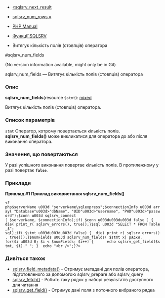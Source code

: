 - [«sqlsrv_next_result](function.sqlsrv-next-result.md)
- [sqlsrv_num_rows »](function.sqlsrv-num-rows.md)

- [PHP Manual](index.md)
- [Функції SQLSRV](ref.sqlsrv.md)
- Витягує кількість полів (стовпців) оператора

#sqlsrv_num_fields

(No version information available, might only be in Git)

sqlsrv_num_fields — Витягує кількість полів (стовпців) оператора

### Опис

**sqlsrv_num_fields**(resource `$stmt`):
[mixed](language.types.declarations.md#language.types.declarations.mixed)

Витягує кількість полів (стовпців) оператора.

### Список параметрів

`stmt`
Оператор, котрому повертається кількість полів.
**sqlsrv_num_fields()** може викликатися для оператора до або після
виконання оператора.

### Значення, що повертаються

У разі успішного виконання повертає кількість полів. В протилежному
у разі повертає **`false`**.

### Приклади

**Приклад #1 Приклад використання **sqlsrv_num_fields()****

` <?php$serverName u003d "serverName\sqlexpress";$connectionInfo u003d array( "Database"u003d>"dbName", "UID"u003d>"username", "PWD"u003d>"password");$conn u003d sqlsrv_connect ( $serverName, $connectionInfo);if( $conn u003du003du003d false ) {   die( print_r( sqlsrv_errors(), true));}$sql u003d "SELECT * FROM Table_$"; sql);if( $stmt u003du003du003d false) {  die( print_r( sqlsrv_errors(), true)));}$numFields u003d sqlsrv_num_fields( $stmt х| рядки. for($i u003d 0; $i < $numFields; $i++) {      echo sqlsrv_get_field($stmt, $i)." "; }  echo "<br />";}?> `

### Дивіться також

- [sqlsrv_field_metadata()](function.sqlsrv-field-metadata.md) -
Отримує метадані для полів оператора, підготовленого за допомогою
sqlsrv_prepare або sqlsrv_query
- [sqlsrv_fetch()](function.sqlsrv-fetch.md) - Робить таку
рядок у наборі результатів доступного для читання
- [sqlsrv_get_field()](function.sqlsrv-get-field.md) - Отримує
дані поля з поточного вибраного рядка
